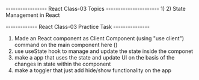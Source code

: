 ----------------- React Class-03 Topics ----------------------
1) 
2) State Management in React


------------- React Class-03 Practice Task ---------------
1) Made an React component as Client Component (using "use client") command on the main component here (<Practice />)
2) use useState hook to manage and update the state inside the componet
3) make a app that uses the state and update UI on the basis of the changes in state within the component
4) make a toggler that just add hide/show functionality on the app
